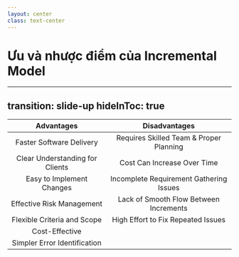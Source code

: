 ```yaml
---
layout: center
class: text-center
---
```


# Ưu và nhược điểm của Incremental Model

---
transition: slide-up
hideInToc: true
---

|         **Advantages**          |            **Disadvantages**            |
| :-----------------------------: | :-------------------------------------: |
|    Faster Software Delivery     | Requires Skilled Team & Proper Planning |
| Clear Understanding for Clients |       Cost Can Increase Over Time       |
|    Easy to Implement Changes    | Incomplete Requirement Gathering Issues |
|    Effective Risk Management    | Lack of Smooth Flow Between Increments  |
|   Flexible Criteria and Scope   |   High Effort to Fix Repeated Issues    |
|         Cost-Effective          |                                         |
|  Simpler Error Identification   |                                         |
